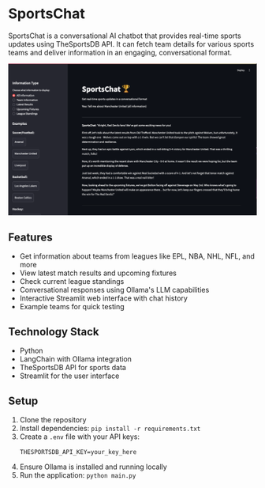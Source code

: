 # SportsChat
SportsChat is a conversational AI chatbot that provides real-time sports updates using TheSportsDB API. It can fetch team details for various sports teams and deliver information in an engaging, conversational format.

![SportsChat Preview](image.png)

## Features
- Get information about teams from leagues like EPL, NBA, NHL, NFL, and more
- View latest match results and upcoming fixtures
- Check current league standings
- Conversational responses using Ollama's LLM capabilities
- Interactive Streamlit web interface with chat history
- Example teams for quick testing

## Technology Stack
- Python
- LangChain with Ollama integration
- TheSportsDB API for sports data
- Streamlit for the user interface

## Setup
1. Clone the repository
2. Install dependencies: `pip install -r requirements.txt`
3. Create a `.env` file with your API keys:
   ```
   THESPORTSDB_API_KEY=your_key_here
   ```
4. Ensure Ollama is installed and running locally
5. Run the application: `python main.py`

